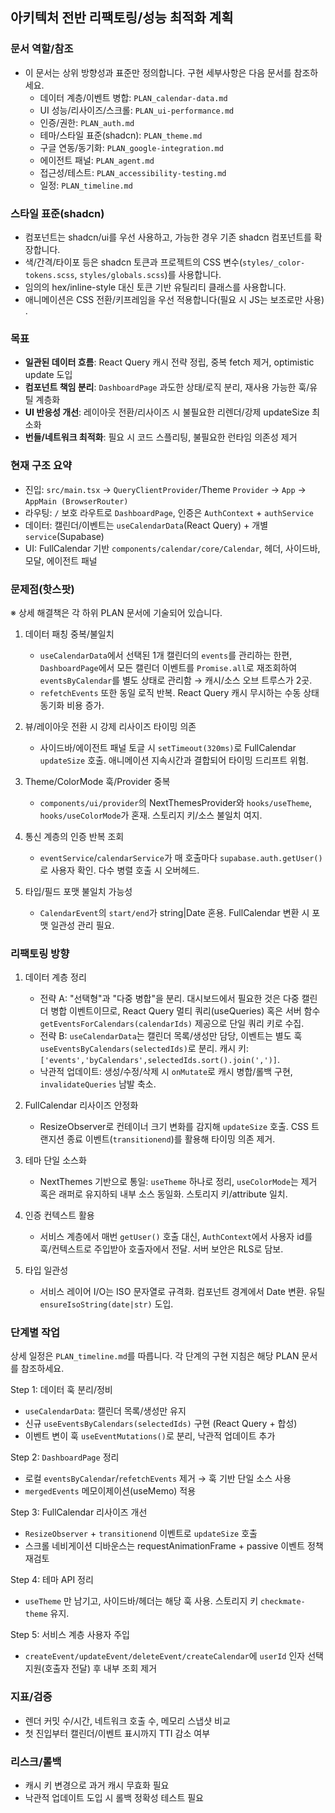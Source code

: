 ## 아키텍처 전반 리팩토링/성능 최적화 계획

### 문서 역할/참조

- 이 문서는 상위 방향성과 표준만 정의합니다. 구현 세부사항은 다음 문서를 참조하세요.
  - 데이터 계층/이벤트 병합: `PLAN_calendar-data.md`
  - UI 성능/리사이즈/스크롤: `PLAN_ui-performance.md`
  - 인증/권한: `PLAN_auth.md`
  - 테마/스타일 표준(shadcn): `PLAN_theme.md`
  - 구글 연동/동기화: `PLAN_google-integration.md`
  - 에이전트 패널: `PLAN_agent.md`
  - 접근성/테스트: `PLAN_accessibility-testing.md`
  - 일정: `PLAN_timeline.md`

### 스타일 표준(shadcn)

- 컴포넌트는 shadcn/ui를 우선 사용하고, 가능한 경우 기존 shadcn 컴포넌트를 확장합니다.
- 색/간격/타이포 등은 shadcn 토큰과 프로젝트의 CSS 변수(`styles/_color-tokens.scss`, `styles/globals.scss`)를 사용합니다.
- 임의의 hex/inline-style 대신 토큰 기반 유틸리티 클래스를 사용합니다.
- 애니메이션은 CSS 전환/키프레임을 우선 적용합니다(필요 시 JS는 보조로만 사용) .

### 목표

- **일관된 데이터 흐름**: React Query 캐시 전략 정립, 중복 fetch 제거, optimistic update 도입
- **컴포넌트 책임 분리**: `DashboardPage` 과도한 상태/로직 분리, 재사용 가능한 훅/유틸 계층화
- **UI 반응성 개선**: 레이아웃 전환/리사이즈 시 불필요한 리렌더/강제 updateSize 최소화
- **번들/네트워크 최적화**: 필요 시 코드 스플리팅, 불필요한 런타임 의존성 제거

### 현재 구조 요약

- 진입: `src/main.tsx` → `QueryClientProvider`/Theme `Provider` → `App` → `AppMain (BrowserRouter)`
- 라우팅: `/` 보호 라우트로 `DashboardPage`, 인증은 `AuthContext` + `authService`
- 데이터: 캘린더/이벤트는 `useCalendarData`(React Query) + 개별 `service`(Supabase)
- UI: FullCalendar 기반 `components/calendar/core/Calendar`, 헤더, 사이드바, 모달, 에이전트 패널

### 문제점(핫스팟)

※ 상세 해결책은 각 하위 PLAN 문서에 기술되어 있습니다.

1. 데이터 패칭 중복/불일치
   - `useCalendarData`에서 선택된 1개 캘린더의 `events`를 관리하는 한편, `DashboardPage`에서 모든 캘린더 이벤트를 `Promise.all`로 재조회하여 `eventsByCalendar`를 별도 상태로 관리함 → 캐시/소스 오브 트루스가 2곳.
   - `refetchEvents` 또한 동일 로직 반복. React Query 캐시 무시하는 수동 상태 동기화 비용 증가.

2. 뷰/레이아웃 전환 시 강제 리사이즈 타이밍 의존
   - 사이드바/에이전트 패널 토글 시 `setTimeout(320ms)`로 FullCalendar `updateSize` 호출. 애니메이션 지속시간과 결합되어 타이밍 드리프트 위험.

3. Theme/ColorMode 훅/Provider 중복
   - `components/ui/provider`의 NextThemesProvider와 `hooks/useTheme`, `hooks/useColorMode`가 혼재. 스토리지 키/소스 불일치 여지.

4. 통신 계층의 인증 반복 조회
   - `eventService`/`calendarService`가 매 호출마다 `supabase.auth.getUser()`로 사용자 확인. 다수 병렬 호출 시 오버헤드.

5. 타입/필드 포맷 불일치 가능성
   - `CalendarEvent`의 `start/end`가 string|Date 혼용. FullCalendar 변환 시 포맷 일관성 관리 필요.

### 리팩토링 방향

1. 데이터 계층 정리
   - 전략 A: "선택형"과 "다중 병합"을 분리. 대시보드에서 필요한 것은 다중 캘린더 병합 이벤트이므로, React Query 멀티 쿼리(useQueries) 혹은 서버 함수 `getEventsForCalendars(calendarIds)` 제공으로 단일 쿼리 키로 수집.
   - 전략 B: `useCalendarData`는 캘린더 목록/생성만 담당, 이벤트는 별도 훅 `useEventsByCalendars(selectedIds)`로 분리. 캐시 키: `['events','byCalendars',selectedIds.sort().join(',')]`.
   - 낙관적 업데이트: 생성/수정/삭제 시 `onMutate`로 캐시 병합/롤백 구현, `invalidateQueries` 남발 축소.

2. FullCalendar 리사이즈 안정화
   - ResizeObserver로 컨테이너 크기 변화를 감지해 `updateSize` 호출. CSS 트랜지션 종료 이벤트(`transitionend`)를 활용해 타이밍 의존 제거.

3. 테마 단일 소스화
   - NextThemes 기반으로 통일: `useTheme` 하나로 정리, `useColorMode`는 제거 혹은 래퍼로 유지하되 내부 소스 동일화. 스토리지 키/attribute 일치.

4. 인증 컨텍스트 활용
   - 서비스 계층에서 매번 `getUser()` 호출 대신, `AuthContext`에서 사용자 id를 훅/컨텍스트로 주입받아 호출자에서 전달. 서버 보안은 RLS로 담보.

5. 타입 일관성
   - 서비스 레이어 I/O는 ISO 문자열로 규격화. 컴포넌트 경계에서 Date 변환. 유틸 `ensureIsoString(date|str)` 도입.

### 단계별 작업

상세 일정은 `PLAN_timeline.md`를 따릅니다. 각 단계의 구현 지침은 해당 PLAN 문서를 참조하세요.

Step 1: 데이터 훅 분리/정비

- `useCalendarData`: 캘린더 목록/생성만 유지
- 신규 `useEventsByCalendars(selectedIds)` 구현 (React Query + 합성)
- 이벤트 변이 훅 `useEventMutations()`로 분리, 낙관적 업데이트 추가

Step 2: `DashboardPage` 정리

- 로컬 `eventsByCalendar`/`refetchEvents` 제거 → 훅 기반 단일 소스 사용
- `mergedEvents` 메모이제이션(useMemo) 적용

Step 3: FullCalendar 리사이즈 개선

- `ResizeObserver` + `transitionend` 이벤트로 `updateSize` 호출
- 스크롤 네비게이션 디바운스는 requestAnimationFrame + passive 이벤트 정책 재검토

Step 4: 테마 API 정리

- `useTheme` 만 남기고, 사이드바/헤더는 해당 훅 사용. 스토리지 키 `checkmate-theme` 유지.

Step 5: 서비스 계층 사용자 주입

- `createEvent/updateEvent/deleteEvent/createCalendar`에 `userId` 인자 선택 지원(호출자 전달) 후 내부 조회 제거

### 지표/검증

- 렌더 커밋 수/시간, 네트워크 호출 수, 메모리 스냅샷 비교
- 첫 진입부터 캘린더/이벤트 표시까지 TTI 감소 여부

### 리스크/롤백

- 캐시 키 변경으로 과거 캐시 무효화 필요
- 낙관적 업데이트 도입 시 롤백 정확성 테스트 필요
